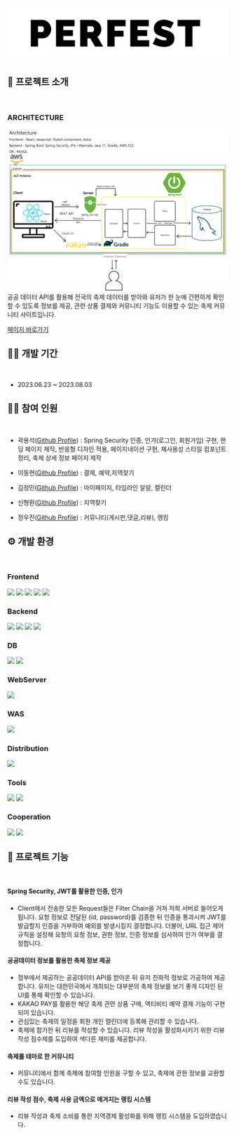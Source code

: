 <img src="./IMG/PERFEST LOGO BLACK.png"  width="700">

## 👀 프로젝트 소개

<br>

### ARCHITECTURE

<img src="./IMG/PERFEST ARCHITECTURE.png"  width="700" height="370">
공공 데이터 API를 활용해 전국의 축제 데이터를 받아와 유저가 한 눈에 간편하게 확인할 수 있도록 정보를 제공, 관련 상품 결제와 커뮤니티 기능도 이용할 수 있는 축제 커뮤니티 사이트입니다.

[페이지 바로가기](http://13.125.132.119:8111)

## 🏃‍♀️ 개발 기간

<br>

- 2023.06.23 ~ 2023.08.03

## 🤼‍♂️ 참여 인원

<br>

- 곽용석([Github Profile](https://github.com/yasungg)) : Spring Security 인증, 인가(로그인, 회원가입) 구현, 랜딩 페이지 제작, 반응형 디자인 적용, 페이지네이션 구현, 재사용성 스타일 컴포넌트 정리, 축제 상세 정보 페이지 제작

- 이동현([Github Profile](https://github.com/Happycookie0722)) : 결제, 예약,지역찾기

- 김정민([Github Profile](https://github.com/qhwkal1)) : 마이페이지, 타임라인 알람, 캘린더

- 신형환([Github Profile](https://github.com/siyh22)) : 지역찾기

- 정우진([Github Profile](https://github.com/Woojine)) : 커뮤니티(게시판,댓글,리뷰), 랭킹

## ⚙️ 개발 환경

<br>

### Frontend

<img src="https://img.shields.io/badge/HTML5-E34F26?style=flat&logo=HTML5&logoColor=white"/> <img src="https://img.shields.io/badge/CSS3-1572B6?style=flat&logo=CSS3&logoColor=white"/> <img src="https://img.shields.io/badge/Javascript-F7DF1E?style=flat&logo=Javascript&logoColor=white"/> <img src="https://img.shields.io/badge/React-61DAFB?style=flat&logo=React&logoColor=white"/> <img src="https://img.shields.io/badge/StyledComponents-DB7093?style=flat&logo=styledcomponents&logoColor=white"/>

### Backend

<img src="https://img.shields.io/badge/Java-4479A1?style=flat&logo=coffeescript&logoColor=white"/> <img src="https://img.shields.io/badge/SpringBoot-6DB33F?style=flat&logo=springboot&logoColor=white"/> <img src="https://img.shields.io/badge/SpringSecurity-6DB33F?style=flat&logo=springsecurity&logoColor=white"/> <img src="https://img.shields.io/badge/Junit5-25A162?style=flat&logo=junit5&logoColor=white"/>

### DB

<img src="https://img.shields.io/badge/mySQL-4479A1?style=flat&logo=a&logoColor=white"/> <img src="https://img.shields.io/badge/Firebase-FFA000?style=flat&logo=a&logoColor=white"/>

### WebServer

<img src="https://img.shields.io/badge/Apache-D22128?style=flat&logo=apache&logoColor=white"/>

### WAS

<img src="https://img.shields.io/badge/Tomcat-F8DC75?style=flat&logo=apachetomcat&logoColor=white"/>

### Distribution

<img src="https://img.shields.io/badge/AWS EC2-FF9900?style=flat&logo=amazonec2&logoColor=white"/>

### Tools

<img src="https://img.shields.io/badge/Intellij-000000?style=flat&logo=intellijidea&logoColor=white"/> <img src="https://img.shields.io/badge/VS Code-007ACC?style=flat&logo=visualstudiocode&logoColor=white"/>

### Cooperation

<img src="https://img.shields.io/badge/Github-181717?style=flat&logo=github&logoColor=white"/>
<img src="https://img.shields.io/badge/Notion-000000?style=flat&logo=notion&logoColor=white"/>

## 📁 프로젝트 기능

<br>

#### Spring Security, JWT를 활용한 인증, 인가

- Client에서 전송한 모든 Request들은 Filter Chain을 거쳐 저희 서버로 들어오게 됩니다. 요청 정보로 전달된 {id, password}를 검증한 뒤 인증을 통과시켜 JWT를 발급할지 인증을 거부하여 예외를 발생시킬지 결정합니다. 더불어, URL 접근 제어 규칙을 설정해 요청의 요청 정보, 권한 정보, 인증 정보를 심사하여 인가 여부를 결정합니다.

#### 공공데이터 정보를 활용한 축제 정보 제공

- 정부에서 제공하는 공공데이터 API를 받아온 뒤 유저 친화적 정보로 가공하여 제공합니다. 유저는 대한민국에서 개최되는 대부분의 축제 정보를 보기 좋게 디자인 된 UI를 통해 확인할 수 있습니다.
- KAKAO PAY를 활용한 해당 축제 관련 상품 구매, 액티비티 예약 결제 기능이 구현되어 있습니다.
- 관심있는 축제의 일정을 회원 개인 캘린더에 등록해 관리할 수 있습니다.
- 축제에 참가한 뒤 리뷰를 작성할 수 있습니다. 리뷰 작성을 활성화시키기 위한 리뷰 작성 점수제를 도입하여 색다른 재미를 제공합니다.

#### 축제를 테마로 한 커뮤니티

- 커뮤니티에서 함께 축제에 참여할 인원을 구할 수 있고, 축제에 관한 정보를 교환할 수도 있습니다.

#### 리뷰 작성 점수, 축제 사용 금액으로 매겨지는 랭킹 시스템

- 리뷰 작성과 축제 소비를 통한 지역경제 활성화를 위해 랭킹 시스템을 도입하였습니다.
